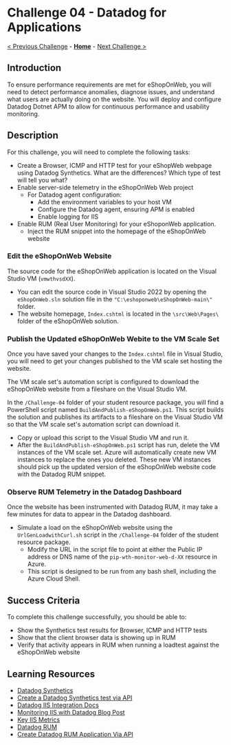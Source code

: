 # Challenge 04 - Datadog for Applications

[< Previous Challenge](./Challenge-03.md) - **[Home](../README.md)** - [Next Challenge >](./Challenge-05.md)

## Introduction

To ensure performance requirements are met for eShopOnWeb, you will need to detect performance anomalies, diagnose issues, and understand what users are actually doing on the website. You will deploy and configure Datadog Dotnet APM to allow for continuous performance and usability monitoring. 

## Description

For this challenge, you will need to complete the following tasks:

- Create a Browser, ICMP and HTTP test for your eShopWeb webpage using Datadog Synthetics. What are the differences? Which type of test will tell you what? 
- Enable server-side telemetry in the eShopOnWeb Web project 
    - For Datadog agent configuration: 
        - Add the environment variables to your host VM 
        - Configure the Datadog agent, ensuring APM is enabled 
        - Enable logging for IIS 
- Enable RUM (Real User Monitoring) for your eShoponWeb application. 
    - Inject the RUM snippet into the homepage of the eShopOnWeb website 

### Edit the eShopOnWeb Website

The source code for the eShopOnWeb application is located on the Visual Studio VM (`vmwthvsdXX`). 
- You can edit the source code in Visual Studio 2022 by opening the `eShopOnWeb.sln` solution file in the `"C:\eshoponweb\eShopOnWeb-main\"` folder.
- The website homepage, `Index.cshtml` is located in the `\src\Web\Pages\` folder of the eShopOnWeb solution.

### Publish the Updated eShopOnWeb Webite to the VM Scale Set

Once you have saved your changes to the `Index.cshtml` file in Visual Studio, you will need to get your changes published to the VM scale set hosting the website.

The VM scale set's automation script is configured to download the eShopOnWeb website from a fileshare on the Visual Studio VM.

In the `/Challenge-04` folder of your student resource package, you will find a PowerShell script named `BuildAndPublish-eShopOnWeb.ps1`. This script builds the solution and publishes its artifacts to a fileshare on the Visual Studio VM so that the VM scale set's automation script can download it.  

- Copy or upload this script to the Visual Studio VM and run it.
- After the `BuildAndPublish-eShopOnWeb.ps1` script has run, delete the VM instances of the VM scale set.  Azure will automatically create new VM instances to replace the ones you deleted.  These new VM instances should pick up the updated version of the eShopOnWeb website code with the Datadog RUM snippet.

### Observe RUM Telemetry in the Datadog Dashboard

Once the website has been instrumented with Datadog RUM, it may take a few minutes for data to appear in the Datadog dashboard.

- Simulate a load on the eShopOnWeb website using the `UrlGenLoadwithCurl.sh` script in the `/Challenge-04` folder of the student resource package.
    - Modify the URL in the script file to point at either the Public IP address or DNS name of the `pip-wth-monitor-web-d-XX` resource in Azure.
    - This script is designed to be run from any bash shell, including the Azure Cloud Shell.

## Success Criteria

To complete this challenge successfully, you should be able to:
- Show the Synthetics test results for Browser, ICMP and HTTP tests
- Show that the client browser data is showing up in RUM
- Verify that activity appears in RUM when running a loadtest against the eShopOnWeb website 

## Learning Resources

- [Datadog Synthetics](https://docs.datadoghq.com/synthetics/)
- [Create a Datadog Synthetics test via API](https://docs.datadoghq.com/api/latest/synthetics/)
- [Datadog IIS Integration Docs](https://docs.datadoghq.com/integrations/iis/)
- [Monitoring IIS with Datadog Blog Post](https://www.datadoghq.com/blog/iis-monitoring-datadog/)
- [Key IIS Metrics](https://www.datadoghq.com/blog/iis-metrics/)
- [Datadog RUM](https://docs.datadoghq.com/real_user_monitoring/)
- [Create Datadog RUM Application Via API](https://docs.datadoghq.com/api/latest/rum/#create-a-new-rum-application)
